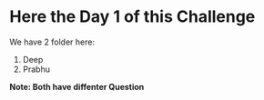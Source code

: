 # Here the Day 1 of this Challenge
We have 2 folder here:
1. Deep
2. Prabhu

**Note: Both have diffenter Question**
